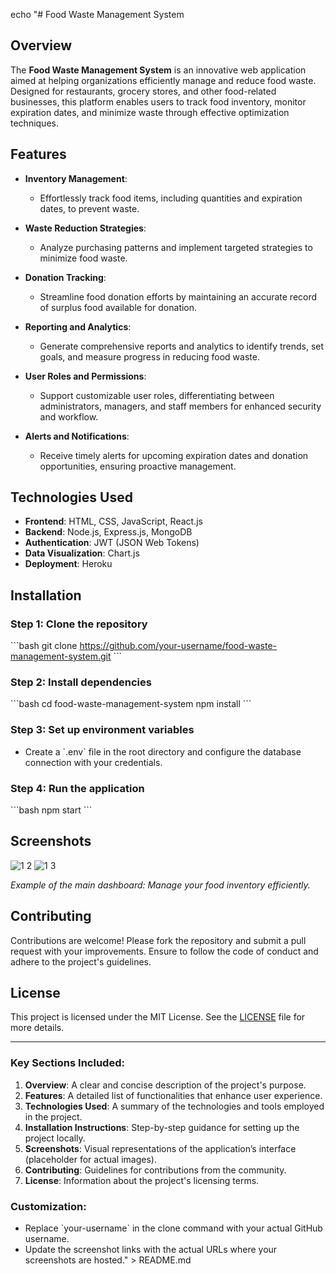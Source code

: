 echo "# Food Waste Management System

## Overview
The **Food Waste Management System** is an innovative web application aimed at helping organizations efficiently manage and reduce food waste. Designed for restaurants, grocery stores, and other food-related businesses, this platform enables users to track food inventory, monitor expiration dates, and minimize waste through effective optimization techniques.

## Features
- **Inventory Management**: 
  - Effortlessly track food items, including quantities and expiration dates, to prevent waste.

- **Waste Reduction Strategies**: 
  - Analyze purchasing patterns and implement targeted strategies to minimize food waste.

- **Donation Tracking**: 
  - Streamline food donation efforts by maintaining an accurate record of surplus food available for donation.

- **Reporting and Analytics**: 
  - Generate comprehensive reports and analytics to identify trends, set goals, and measure progress in reducing food waste.

- **User Roles and Permissions**: 
  - Support customizable user roles, differentiating between administrators, managers, and staff members for enhanced security and workflow.

- **Alerts and Notifications**: 
  - Receive timely alerts for upcoming expiration dates and donation opportunities, ensuring proactive management.

## Technologies Used
- **Frontend**: HTML, CSS, JavaScript, React.js
- **Backend**: Node.js, Express.js, MongoDB
- **Authentication**: JWT (JSON Web Tokens)
- **Data Visualization**: Chart.js
- **Deployment**: Heroku

## Installation

### Step 1: Clone the repository
\`\`\`bash
git clone https://github.com/your-username/food-waste-management-system.git
\`\`\`

### Step 2: Install dependencies
\`\`\`bash
cd food-waste-management-system
npm install
\`\`\`

### Step 3: Set up environment variables
- Create a \`.env\` file in the root directory and configure the database connection with your credentials.

### Step 4: Run the application
\`\`\`bash
npm start
\`\`\`

## Screenshots
![1 2](https://github.com/user-attachments/assets/77e37019-bd91-43ca-80d9-0c5396b0ca4b)
![1 3](https://github.com/user-attachments/assets/064f52b1-a74a-467e-ada5-0d5ea6f30414)


*Example of the main dashboard: Manage your food inventory efficiently.*

## Contributing
Contributions are welcome! Please fork the repository and submit a pull request with your improvements. Ensure to follow the code of conduct and adhere to the project's guidelines.

## License
This project is licensed under the MIT License. See the [LICENSE](LICENSE) file for more details.

---

### Key Sections Included:
1. **Overview**: A clear and concise description of the project's purpose.
2. **Features**: A detailed list of functionalities that enhance user experience.
3. **Technologies Used**: A summary of the technologies and tools employed in the project.
4. **Installation Instructions**: Step-by-step guidance for setting up the project locally.
5. **Screenshots**: Visual representations of the application’s interface (placeholder for actual images).
6. **Contributing**: Guidelines for contributions from the community.
7. **License**: Information about the project's licensing terms.

### Customization:
- Replace \`your-username\` in the clone command with your actual GitHub username.
- Update the screenshot links with the actual URLs where your screenshots are hosted." > README.md
